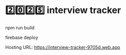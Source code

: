 # 2️⃣0️⃣2️⃣5️⃣ interview tracker

npm run build

firebase deploy

Hosting URL: https://interview-tracker-9705d.web.app
